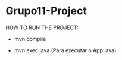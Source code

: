 # Grupo11-Project

HOW TO RUN THE PROJECT:

- mvn compile

- mvn exec:java (Para executar o App.java)
